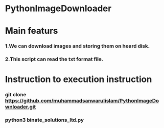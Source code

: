 # PythonImageDownloader
# Main featurs
 ### 1.We can download images and storing them on heard disk.
 ### 2.This script can read the txt format file.


# Instruction to execution instruction
### git clone https://github.com/muhammadsanwarulislam/PythonImageDownloader.git
### python3 binate_solutions_ltd.py
